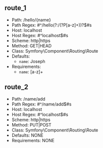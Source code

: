 route_1
-------

- Path: /hello/{name}
- Path Regex: #^/hello(?:/(?P<name>[a-z]+))?$#s
- Host: localhost
- Host Regex: #^localhost$#s
- Scheme: http|https
- Method: GET|HEAD
- Class: Symfony\Component\Routing\Route
- Defaults: 
    - `name`: Joseph
- Requirements: 
    - `name`: [a-z]+


route_2
-------

- Path: /name/add
- Path Regex: #^/name/add$#s
- Host: localhost
- Host Regex: #^localhost$#s
- Scheme: http|https
- Method: PUT|POST
- Class: Symfony\Component\Routing\Route
- Defaults: NONE
- Requirements: NONE

